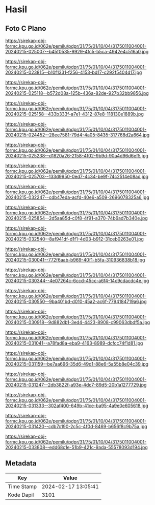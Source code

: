 # Hasil

## Foto C Plano

https://sirekap-obj-formc.kpu.go.id/062e/pemilu/pdpr/31/75/01/10/04/3175011004001-20240215-025007--b45f0535-9929-4fc5-b5ca-4942e4c516a0.jpg

https://sirekap-obj-formc.kpu.go.id/062e/pemilu/pdpr/31/75/01/10/04/3175011004001-20240215-023815--b10f1331-f256-4153-bd17-c292f5404d17.jpg

https://sirekap-obj-formc.kpu.go.id/062e/pemilu/pdpr/31/75/01/10/04/3175011004001-20240215-025118--b572d08a-125b-436a-82de-927b32bb9856.jpg

https://sirekap-obj-formc.kpu.go.id/062e/pemilu/pdpr/31/75/01/10/04/3175011004001-20240215-025158--433b333f-a7e1-4312-87e8-118130e1889b.jpg

https://sirekap-obj-formc.kpu.go.id/062e/pemilu/pdpr/31/75/01/10/04/3175011004001-20240215-024452--28ee7581-79d4-4a05-8435-317768d2a664.jpg

https://sirekap-obj-formc.kpu.go.id/062e/pemilu/pdpr/31/75/01/10/04/3175011004001-20240215-025238--d1820a26-2158-4f02-9b9d-90a4d96d6ef5.jpg

https://sirekap-obj-formc.kpu.go.id/062e/pemilu/pdpr/31/75/01/10/04/3175011004001-20240215-025703--133d9950-0ed7-4c34-be9f-74c2514e08ad.jpg

https://sirekap-obj-formc.kpu.go.id/062e/pemilu/pdpr/31/75/01/10/04/3175011004001-20240215-032247--cdb47eda-acfd-40e6-a509-2696078325a6.jpg

https://sirekap-obj-formc.kpu.go.id/062e/pemilu/pdpr/31/75/01/10/04/3175011004001-20240215-025854--2d5aa85d-c0f8-4f91-a370-74b6ad7b340e.jpg

https://sirekap-obj-formc.kpu.go.id/062e/pemilu/pdpr/31/75/01/10/04/3175011004001-20240215-032540--8af941df-d1f1-4d03-b912-31ceb0263e01.jpg

https://sirekap-obj-formc.kpu.go.id/062e/pemilu/pdpr/31/75/01/10/04/3175011004001-20240215-030041--772f6aab-b969-40f1-b5fa-310936838b18.jpg

https://sirekap-obj-formc.kpu.go.id/062e/pemilu/pdpr/31/75/01/10/04/3175011004001-20240215-030344--4e07264c-6ccd-45cc-a6f4-14c9cdacdc4e.jpg

https://sirekap-obj-formc.kpu.go.id/062e/pemilu/pdpr/31/75/01/10/04/3175011004001-20240215-030550--9ba401bd-d010-45a2-ac6f-7794184719a6.jpg

https://sirekap-obj-formc.kpu.go.id/062e/pemilu/pdpr/31/75/01/10/04/3175011004001-20240215-030918--9d882db1-3ed4-4423-8908-c99063dbdf5a.jpg

https://sirekap-obj-formc.kpu.go.id/062e/pemilu/pdpr/31/75/01/10/04/3175011004001-20240215-031041--a78fad8a-eba9-4163-8989-dcfcc74f1d81.jpg

https://sirekap-obj-formc.kpu.go.id/062e/pemilu/pdpr/31/75/01/10/04/3175011004001-20240215-031159--be7aa696-35d6-49d1-88e6-5a55b8e04c39.jpg

https://sirekap-obj-formc.kpu.go.id/062e/pemilu/pdpr/31/75/01/10/04/3175011004001-20240215-031247--2db3822f-a93e-4dc7-89d5-20b1a1277729.jpg

https://sirekap-obj-formc.kpu.go.id/062e/pemilu/pdpr/31/75/01/10/04/3175011004001-20240215-031333--302af400-649b-41ce-ba95-4a9e0e605618.jpg

https://sirekap-obj-formc.kpu.go.id/062e/pemilu/pdpr/31/75/01/10/04/3175011004001-20240215-031420--cdb7c190-2c5c-4f0d-8469-b656f8c9b75a.jpg

https://sirekap-obj-formc.kpu.go.id/062e/pemilu/pdpr/31/75/01/10/04/3175011004001-20240215-033808--edd68c1e-51b9-421c-9ada-55578093d194.jpg


## Metadata

| Key        | Value               |
| ---------- | ------------------- |
| Time Stamp | 2024-02-17 13:05:41 |
| Kode Dapil | 3101                |



